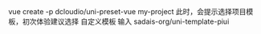 vue create -p dcloudio/uni-preset-vue my-project
此时，会提示选择项目模板，初次体验建议选择 自定义模板
输入 sadais-org/uni-template-piui


